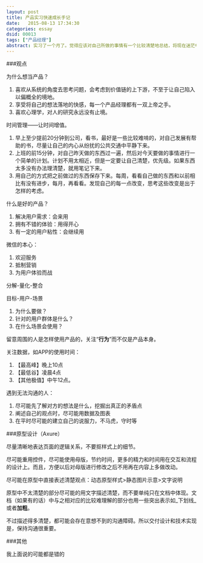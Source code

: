 ```yaml
---
layout: post
title: 产品实习快速成长手记
date:   2015-08-13 17:34:30
categories: essay
dsid: 00013
tags: ["产品经理"]
abstract: 实习了一个月了。觉得应该对自己所做的事情有一个比较清楚地总结，将现在迷茫中的摸索，写给未来的自己。
---
```


###观点

为什么想当产品？

 1. 喜欢从系统的角度去思考问题，会考虑到价值链的上下游，不至于让自己陷入以偏概全的境地。
 2. 享受将自己的想法落地的快感，每一个产品经理都有一双上帝之手。
 3. 喜欢心理学，对人的研究永远没有止境。

时间管理——让时间增值。

1. 早上至少提前20分钟到公司，看书，最好是一些比较难啃的，对自己发展有帮助的书，尽量让自己的内心从纷扰的公共交通中平静下来。
2. 上班的前15分钟，对自己昨天做的东西过一遍，然后对今天要做的事情进行一个简单的计划。计划不用太相近，但是一定要让自己清楚，优先级。如果东西太多没有办法理清楚，就用笔记下来。
3. 用自己的方式把之前做过的东西保存下来。每周，看看自己做的东西和以前相比有没有进步，每月，再看看。发现自己的每一点改变，思考这些改变是出于怎样的考虑。

什么是好的产品？

1. 解决用户需求：会来用
2. 拥有不错的体验：用得开心
3. 有一定的用户粘性：会继续用

微信的本心：

1. 欢迎服务
2. 抵制营销
3. 为用户体验而战

分解-量化-整合

目标-用户-场景

1. 为什么要做？
2. 针对的用户群体是什么？
3. 在什么场景会使用？

留意周围的人是怎样使用产品的，关注“**行为**”而不仅是产品本身。

关注数据，如APP的使用时间：

1. 【最高峰】晚上10点
2. 【最低谷】凌晨4点
3. 【其他极值】中午12点。

遇到无法沟通的人：

1. 尽可能先了解对方的想法是什么，挖掘出真正的矛盾点
2. 阐述自己的观点时，尽可能用数据及图表
3. 在平时尽可能的建立自己的说服力，不马虎，守时等

###原型设计（Axure）

尽量清晰地表达页面的逻辑关系，不要抠样式上的细节。

尽可能重用控件，尽可能使用母版，节约时间，更多的精力和时间用在交互和流程的设计上。而且，方便以后对母版进行修改之后不用再在内容上多做改动。

尽可能在原型中直接表述清楚观点：动态原型样式>静态图片示意>文字说明

原型中不太清楚的部分尽可能的用文字描述清楚，而不要单纯只在文档中体现。文档（如果有的话）中与之相对应的比较难理解的部分也用一些突出表示如_下划线_或者**加粗**。

不过描述得多清楚，都可能会存在意想不到的沟通障碍。所以交付设计和技术实现是，保持沟通很重要。

###其他

我上面说的可能都是错的